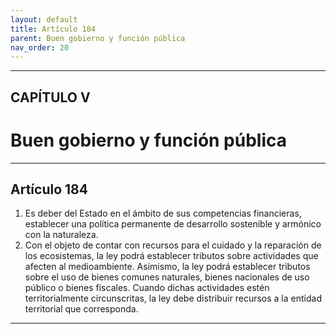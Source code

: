 ```yaml
---
layout: default
title: Artículo 184
parent: Buen gobierno y función pública
nav_order: 20
---
```


---

## CAPÍTULO V 
# Buen gobierno y función pública

---

## Artículo 184

1. Es deber del Estado en el ámbito de sus competencias financieras, establecer una política permanente de desarrollo sostenible y armónico con la naturaleza.
2. Con el objeto de contar con recursos para el cuidado y la reparación de los ecosistemas, la ley podrá establecer tributos sobre actividades que afecten al medioambiente. Asimismo, la ley podrá establecer tributos sobre el uso de bienes comunes naturales, bienes nacionales de uso público o bienes
fiscales. Cuando dichas actividades estén territorialmente circunscritas, la ley debe distribuir recursos a la entidad territorial que corresponda.

---
